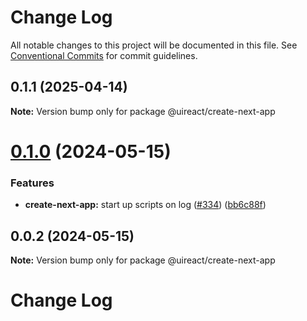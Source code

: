 # Change Log

All notable changes to this project will be documented in this file.
See [Conventional Commits](https://conventionalcommits.org) for commit guidelines.

## 0.1.1 (2025-04-14)

**Note:** Version bump only for package @uireact/create-next-app





# [0.1.0](https://github.com/inavac182/uireact/compare/@uireact/create-next-app@0.0.2...@uireact/create-next-app@0.1.0) (2024-05-15)


### Features

* **create-next-app:** start up scripts on log ([#334](https://github.com/inavac182/uireact/issues/334)) ([bb6c88f](https://github.com/inavac182/uireact/commit/bb6c88f717f20de2843dc1e2271ae66b84f78499))





## 0.0.2 (2024-05-15)

**Note:** Version bump only for package @uireact/create-next-app





# Change Log
